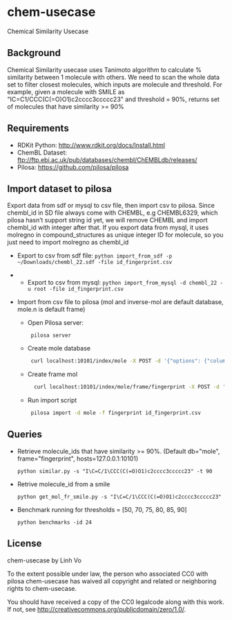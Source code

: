 # chem-usecase
Chemical Similarity Usecase



## Background

Chemical Similarity usecase uses Tanimoto algorithm to calculate % similarity between 1 molecule with others. 
We need to scan the whole data set to filter closest molecules, which inputs are molecule and threshold.
For example, given a molecule with SMILE as "IC=C1/CCC(C(=O)O1)c2cccc3ccccc23" and threshold = 90%, returns set of molecules that have
similarity >= 90%

## Requirements

* RDKit Python: http://www.rdkit.org/docs/Install.html
* ChemBL Dataset: ftp://ftp.ebi.ac.uk/pub/databases/chembl/ChEMBLdb/releases/
* Pilosa: https://github.com/pilosa/pilosa


## Import dataset to pilosa
Export data from sdf or mysql to csv file, then import csv to pilosa. 
Since chembl_id in SD file always come with CHEMBL, e.g CHEMBL6329, which pilosa hasn’t support string id yet, we will remove CHEMBL and import chembl_id with integer after that.
If you export data from mysql, it uses molregno in compound_structures as unique integer ID for molecule, so you just need to import molregno as chembl_id

* Export to csv from sdf file:
        ```
        python import_from_sdf -p ~/Downloads/chembl_22.sdf -file id_fingerprint.csv 
        ```
* * Export to csv from mysql:
        ```
        python import_from_mysql -d chembl_22 -u root -file id_fingerprint.csv
        ```
    
* Import from csv file to pilosa (mol and inverse-mol are default database, mole.n is default frame)
   * Open Pilosa server:
       ```
        pilosa server
        ```
   * Create mole database
   
       ```bash
        curl localhost:10101/index/mole -X POST -d '{"options": {"columnLabel": "position_id"}}'
        ```
  
   * Create frame mol
       ```bash
         curl localhost:10101/index/mole/frame/fingerprint -X POST -d '{"options": {"rowLabel": "chembl_id", "inverseEnabled": true, "cacheSize": 2000000}}'
        ```
   
   * Run import script
        ```bash
         pilosa import -d mole -f fingerprint id_fingerprint.csv
        ```
       
    
    
    
## Queries

* Retrieve molecule_ids that have similarity >= 90%. (Default db="mole", frame="fingerprint", hosts=127.0.0.1:10101)
    ```
    python similar.py -s "I\C=C/1\CCC(C(=O)O1)c2cccc3ccccc23" -t 90
    ```

* Retrive molecule_id from a smile

    ```
    python get_mol_fr_smile.py -s "I\C=C/1\CCC(C(=O)O1)c2cccc3ccccc23"
    ```
    
* Benchmark running for thresholds = [50, 70, 75, 80, 85, 90]
    
     ```
     python benchmarks -id 24
    ```
    
    
## License

chem-usecase by Linh Vo

To the extent possible under law, the person who associated CC0 with pilosa chem-usecase has waived all copyright and related or neighboring rights to chem-usecase.

You should have received a copy of the CC0 legalcode along with this work. If not, see http://creativecommons.org/publicdomain/zero/1.0/.    
